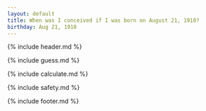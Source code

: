 ```yaml
---
layout: default
title: When was I conceived if I was born on August 21, 1910?
birthday: Aug 21, 1910
---
```


{% include header.md %}

{% include guess.md %}

{% include calculate.md %}

{% include safety.md %}

{% include footer.md %}



